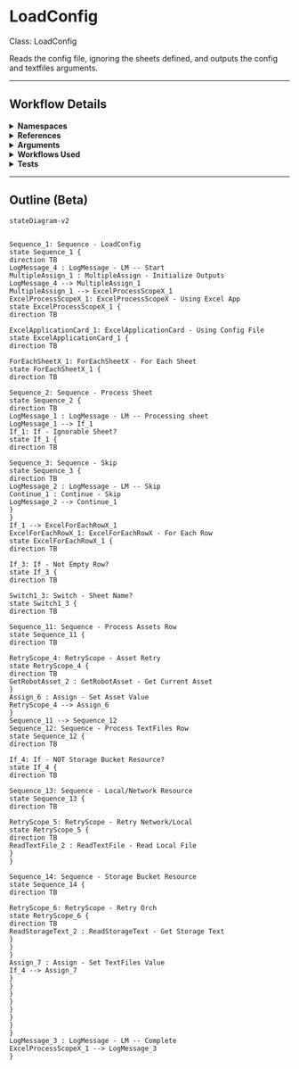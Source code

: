 # LoadConfig
Class: LoadConfig

Reads the config file, ignoring the sheets defined, and outputs the config and textfiles arguments.

<hr />

## Workflow Details
<details>
    <summary>
    <b>Namespaces</b>
    </summary>
    
- GlobalConstantsNamespace
- GlobalVariablesNamespace
- Microsoft.VisualBasic
- Microsoft.VisualBasic.Activities
- System
- System.Activities
- System.Activities.Expressions
- System.Activities.Statements
- System.Activities.Validation
- System.Activities.XamlIntegration
- System.Collections
- System.Collections.Generic
- System.Collections.ObjectModel
- System.Data
- System.Diagnostics
- System.Linq
- System.Net.Mail
- System.Reflection
- System.Runtime.Serialization
- System.Text
- System.Windows.Markup
- System.Xml
- System.Xml.Linq
- UiPath.Core
- UiPath.Core.Activities
- UiPath.Core.Activities.Orchestrator
- UiPath.Core.Activities.Storage
- UiPath.Excel
- UiPath.Excel.Activities.Business
- UiPath.Excel.Model
- UiPath.Platform.ResourceHandling
- UiPath.Shared.Activities.Business


</details>
<details>
    <summary>
    <b>References</b>
    </summary>

- Microsoft.CSharp
- Microsoft.VisualBasic
- NPOI
- System
- System.Activities
- System.Collections
- System.Collections.Immutable
- System.ComponentModel
- System.ComponentModel.TypeConverter
- System.Configuration.ConfigurationManager
- System.Console
- System.Core
- System.Data
- System.Data.Common
- System.Linq
- System.Linq.Expressions
- System.Linq.Parallel
- System.Linq.Queryable
- System.Memory
- System.Memory.Data
- System.ObjectModel
- System.Private.CoreLib
- System.Private.DataContractSerialization
- System.Private.ServiceModel
- System.Private.Uri
- System.Reflection.DispatchProxy
- System.Reflection.Metadata
- System.Reflection.TypeExtensions
- System.Runtime.Serialization
- System.Runtime.Serialization.Formatters
- System.Runtime.Serialization.Primitives
- System.Security.Permissions
- System.ServiceModel
- System.ServiceModel.Activities
- System.Xaml
- System.Xml
- System.Xml.Linq
- UiPath.Excel
- UiPath.Excel.Activities
- UiPath.Excel.Activities.Design
- UiPath.Mail.Activities
- UiPath.Platform
- UiPath.Studio.Constants
- UiPath.System.Activities
- UiPath.System.Activities.Design
- UiPath.System.Activities.ViewModels
- UiPath.Testing.Activities
- UiPath.Workflow


</details>
<details>
    <summary>
    <b>Arguments</b>
    </summary>

| Name | Direction | Type | Description |
|  --- | --- | --- | ---  |
| in_ConfigPath | InArgument | x:String | The path to the config file to read. |
| in_IgnoreSheets | InArgument | s:String[] | An array of sheet names to ignore loading into the config variable. |
| out_Config | OutArgument | scg:Dictionary(x:String, x:String) | The loaded config dictionary. |
| out_TextFiles | OutArgument | scg:Dictionary(x:String, x:String) | The loaded dictionary of text resources. |

    
</details>
<details>
    <summary>
    <b>Workflows Used</b>
    </summary>



    
</details>
<details>
    <summary>
    <b>Tests</b>
    </summary>

- C:\Users\eyash\Documents\UiPath\LazyFramework\Tests\Utility\LoadConfig\LoadConfigSuccess.xaml

    
</details>

<hr />

## Outline (Beta)

```mermaid
stateDiagram-v2


Sequence_1: Sequence - LoadConfig
state Sequence_1 {
direction TB
LogMessage_4 : LogMessage - LM -- Start
MultipleAssign_1 : MultipleAssign - Initialize Outputs
LogMessage_4 --> MultipleAssign_1
MultipleAssign_1 --> ExcelProcessScopeX_1
ExcelProcessScopeX_1: ExcelProcessScopeX - Using Excel App
state ExcelProcessScopeX_1 {
direction TB

ExcelApplicationCard_1: ExcelApplicationCard - Using Config File
state ExcelApplicationCard_1 {
direction TB

ForEachSheetX_1: ForEachSheetX - For Each Sheet
state ForEachSheetX_1 {
direction TB

Sequence_2: Sequence - Process Sheet
state Sequence_2 {
direction TB
LogMessage_1 : LogMessage - LM -- Processing sheet
LogMessage_1 --> If_1
If_1: If - Ignorable Sheet?
state If_1 {
direction TB

Sequence_3: Sequence - Skip
state Sequence_3 {
direction TB
LogMessage_2 : LogMessage - LM -- Skip
Continue_1 : Continue - Skip
LogMessage_2 --> Continue_1
}
}
If_1 --> ExcelForEachRowX_1
ExcelForEachRowX_1: ExcelForEachRowX - For Each Row
state ExcelForEachRowX_1 {
direction TB

If_3: If - Not Empty Row?
state If_3 {
direction TB

Switch1_3: Switch - Sheet Name?
state Switch1_3 {
direction TB

Sequence_11: Sequence - Process Assets Row
state Sequence_11 {
direction TB

RetryScope_4: RetryScope - Asset Retry
state RetryScope_4 {
direction TB
GetRobotAsset_2 : GetRobotAsset - Get Current Asset
}
Assign_6 : Assign - Set Asset Value
RetryScope_4 --> Assign_6
}
Sequence_11 --> Sequence_12
Sequence_12: Sequence - Process TextFiles Row
state Sequence_12 {
direction TB

If_4: If - NOT Storage Bucket Resource?
state If_4 {
direction TB

Sequence_13: Sequence - Local/Network Resource
state Sequence_13 {
direction TB

RetryScope_5: RetryScope - Retry Network/Local
state RetryScope_5 {
direction TB
ReadTextFile_2 : ReadTextFile - Read Local File
}
}

Sequence_14: Sequence - Storage Bucket Resource
state Sequence_14 {
direction TB

RetryScope_6: RetryScope - Retry Orch
state RetryScope_6 {
direction TB
ReadStorageText_2 : ReadStorageText - Get Storage Text
}
}
}
Assign_7 : Assign - Set TextFiles Value
If_4 --> Assign_7
}
}
}
}
}
}
}
}
LogMessage_3 : LogMessage - LM -- Complete
ExcelProcessScopeX_1 --> LogMessage_3
}
```